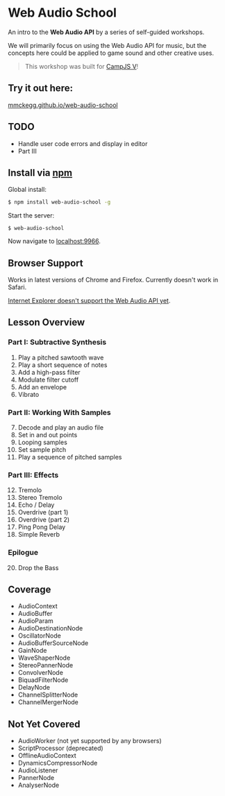 Web Audio School
===

An intro to the **Web Audio API** by a series of self-guided workshops.

We will primarily focus on using the Web Audio API for music, but the concepts here could be applied to game sound and other creative uses.


> This workshop was built for [CampJS V](http://v.campjs.com/)!

## Try it out here:

[mmckegg.github.io/web-audio-school](http://mmckegg.github.io/web-audio-school/)

## TODO

- Handle user code errors and display in editor
- Part III

## Install via [npm](https://www.npmjs.com/package/web-audio-school)

Global install:

```bash
$ npm install web-audio-school -g
```

Start the server:

```
$ web-audio-school
```

Now navigate to [localhost:9966](http://localhost:9966).

## Browser Support

Works in latest versions of Chrome and Firefox. Currently doesn't work in Safari.

[Internet Explorer doesn't support the Web Audio API yet](https://status.modern.ie/webaudioapi).

## Lesson Overview

### Part I: Subtractive Synthesis

1. Play a pitched sawtooth wave
2. Play a short sequence of notes
3. Add a high-pass filter
4. Modulate filter cutoff
5. Add an envelope
6. Vibrato

### Part II: Working With Samples

7. Decode and play an audio file
8. Set in and out points
9. Looping samples
10. Set sample pitch
11. Play a sequence of pitched samples

### Part III: Effects

12. Tremolo
13. Stereo Tremolo
14. Echo / Delay
16. Overdrive (part 1)
17. Overdrive (part 2)
18. Ping Pong Delay
19. Simple Reverb

### Epilogue

20. Drop the Bass

## Coverage

- AudioContext
- AudioBuffer
- AudioParam
- AudioDestinationNode
- OscillatorNode
- AudioBufferSourceNode
- GainNode
- WaveShaperNode
- StereoPannerNode
- ConvolverNode
- BiquadFilterNode
- DelayNode
- ChannelSplitterNode
- ChannelMergerNode

## Not Yet Covered

- AudioWorker (not yet supported by any browsers)
- ScriptProcessor (deprecated)
- OfflineAudioContext
- DynamicsCompressorNode
- AudioListener
- PannerNode
- AnalyserNode
